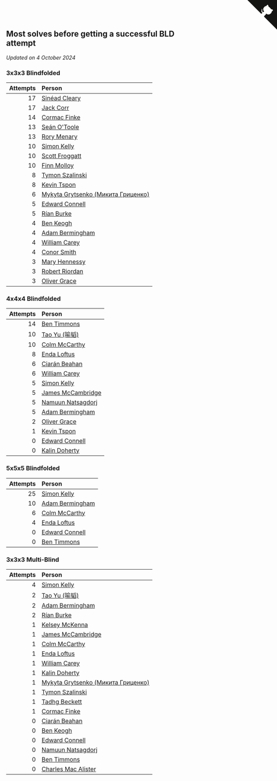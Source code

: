 ## Most solves before getting a successful BLD attempt

*Updated on  4 October 2024*


### 3x3x3 Blindfolded

| Attempts | Person |
| ---: | :--- |
| 17 | [Sinéad Cleary](https://www.worldcubeassociation.org/persons/2019CLEA04) |
| 17 | [Jack Corr](https://www.worldcubeassociation.org/persons/2022CORR06) |
| 14 | [Cormac Finke](https://www.worldcubeassociation.org/persons/2021FINK01) |
| 13 | [Seán O'Toole](https://www.worldcubeassociation.org/persons/2017OTOO03) |
| 13 | [Rory Menary](https://www.worldcubeassociation.org/persons/2022MENA01) |
| 10 | [Simon Kelly](https://www.worldcubeassociation.org/persons/2017KELL08) |
| 10 | [Scott Froggatt](https://www.worldcubeassociation.org/persons/2019FROG01) |
| 10 | [Finn Molloy](https://www.worldcubeassociation.org/persons/2022MOLL03) |
| 8 | [Tymon Szalinski](https://www.worldcubeassociation.org/persons/2021SZAL01) |
| 8 | [Kevin Tspon](https://www.worldcubeassociation.org/persons/2021TSPO01) |
| 6 | [Mykyta Grytsenko (Микита Гриценко)](https://www.worldcubeassociation.org/persons/2018GRYT01) |
| 5 | [Edward Connell](https://www.worldcubeassociation.org/persons/2018CONN04) |
| 5 | [Rían Burke](https://www.worldcubeassociation.org/persons/2019BURK05) |
| 4 | [Ben Keogh](https://www.worldcubeassociation.org/persons/2016KEOG01) |
| 4 | [Adam Bermingham](https://www.worldcubeassociation.org/persons/2020BERM02) |
| 4 | [William Carey](https://www.worldcubeassociation.org/persons/2019CARE02) |
| 4 | [Conor Smith](https://www.worldcubeassociation.org/persons/2018SMIT37) |
| 3 | [Mary Hennessy](https://www.worldcubeassociation.org/persons/2015HENN02) |
| 3 | [Robert Riordan](https://www.worldcubeassociation.org/persons/2016RIOR01) |
| 3 | [Oliver Grace](https://www.worldcubeassociation.org/persons/2019GRAC02) |

### 4x4x4 Blindfolded

| Attempts | Person |
| ---: | :--- |
| 14 | [Ben Timmons](https://www.worldcubeassociation.org/persons/2017TIMM01) |
| 10 | [Tao Yu (喻韬)](https://www.worldcubeassociation.org/persons/2012YUTA01) |
| 10 | [Colm McCarthy](https://www.worldcubeassociation.org/persons/2018MCCA02) |
| 8 | [Enda Loftus](https://www.worldcubeassociation.org/persons/2021LOFT01) |
| 6 | [Ciarán Beahan](https://www.worldcubeassociation.org/persons/2012BEAH01) |
| 6 | [William Carey](https://www.worldcubeassociation.org/persons/2019CARE02) |
| 5 | [Simon Kelly](https://www.worldcubeassociation.org/persons/2017KELL08) |
| 5 | [James McCambridge](https://www.worldcubeassociation.org/persons/2019MCCA09) |
| 5 | [Namuun Natsagdorj](https://www.worldcubeassociation.org/persons/2019NATS02) |
| 5 | [Adam Bermingham](https://www.worldcubeassociation.org/persons/2020BERM02) |
| 2 | [Oliver Grace](https://www.worldcubeassociation.org/persons/2019GRAC02) |
| 1 | [Kevin Tspon](https://www.worldcubeassociation.org/persons/2021TSPO01) |
| 0 | [Edward Connell](https://www.worldcubeassociation.org/persons/2018CONN04) |
| 0 | [Kalin Doherty](https://www.worldcubeassociation.org/persons/2021DOHE02) |

### 5x5x5 Blindfolded

| Attempts | Person |
| ---: | :--- |
| 25 | [Simon Kelly](https://www.worldcubeassociation.org/persons/2017KELL08) |
| 10 | [Adam Bermingham](https://www.worldcubeassociation.org/persons/2020BERM02) |
| 6 | [Colm McCarthy](https://www.worldcubeassociation.org/persons/2018MCCA02) |
| 4 | [Enda Loftus](https://www.worldcubeassociation.org/persons/2021LOFT01) |
| 0 | [Edward Connell](https://www.worldcubeassociation.org/persons/2018CONN04) |
| 0 | [Ben Timmons](https://www.worldcubeassociation.org/persons/2017TIMM01) |

### 3x3x3 Multi-Blind

| Attempts | Person |
| ---: | :--- |
| 4 | [Simon Kelly](https://www.worldcubeassociation.org/persons/2017KELL08) |
| 2 | [Tao Yu (喻韬)](https://www.worldcubeassociation.org/persons/2012YUTA01) |
| 2 | [Adam Bermingham](https://www.worldcubeassociation.org/persons/2020BERM02) |
| 2 | [Rían Burke](https://www.worldcubeassociation.org/persons/2019BURK05) |
| 1 | [Kelsey McKenna](https://www.worldcubeassociation.org/persons/2012MCKE01) |
| 1 | [James McCambridge](https://www.worldcubeassociation.org/persons/2019MCCA09) |
| 1 | [Colm McCarthy](https://www.worldcubeassociation.org/persons/2018MCCA02) |
| 1 | [Enda Loftus](https://www.worldcubeassociation.org/persons/2021LOFT01) |
| 1 | [William Carey](https://www.worldcubeassociation.org/persons/2019CARE02) |
| 1 | [Kalin Doherty](https://www.worldcubeassociation.org/persons/2021DOHE02) |
| 1 | [Mykyta Grytsenko (Микита Гриценко)](https://www.worldcubeassociation.org/persons/2018GRYT01) |
| 1 | [Tymon Szalinski](https://www.worldcubeassociation.org/persons/2021SZAL01) |
| 1 | [Tadhg Beckett](https://www.worldcubeassociation.org/persons/2023BECK20) |
| 1 | [Cormac Finke](https://www.worldcubeassociation.org/persons/2021FINK01) |
| 0 | [Ciarán Beahan](https://www.worldcubeassociation.org/persons/2012BEAH01) |
| 0 | [Ben Keogh](https://www.worldcubeassociation.org/persons/2016KEOG01) |
| 0 | [Edward Connell](https://www.worldcubeassociation.org/persons/2018CONN04) |
| 0 | [Namuun Natsagdorj](https://www.worldcubeassociation.org/persons/2019NATS02) |
| 0 | [Ben Timmons](https://www.worldcubeassociation.org/persons/2017TIMM01) |
| 0 | [Charles Mac Alister](https://www.worldcubeassociation.org/persons/2022ALIS02) |


<a href="https://github.com/simonkellly/wca_statistics_ireland" class="github-corner" aria-label="View source on Github"><svg width="80" height="80" viewBox="0 0 250 250" style="fill:#151513; color:#fff; position: absolute; top: 0; border: 0; right: 0;" aria-hidden="true"><path d="M0,0 L115,115 L130,115 L142,142 L250,250 L250,0 Z"></path><path d="M128.3,109.0 C113.8,99.7 119.0,89.6 119.0,89.6 C122.0,82.7 120.5,78.6 120.5,78.6 C119.2,72.0 123.4,76.3 123.4,76.3 C127.3,80.9 125.5,87.3 125.5,87.3 C122.9,97.6 130.6,101.9 134.4,103.2" fill="currentColor" style="transform-origin: 130px 106px;" class="octo-arm"></path><path d="M115.0,115.0 C114.9,115.1 118.7,116.5 119.8,115.4 L133.7,101.6 C136.9,99.2 139.9,98.4 142.2,98.6 C133.8,88.0 127.5,74.4 143.8,58.0 C148.5,53.4 154.0,51.2 159.7,51.0 C160.3,49.4 163.2,43.6 171.4,40.1 C171.4,40.1 176.1,42.5 178.8,56.2 C183.1,58.6 187.2,61.8 190.9,65.4 C194.5,69.0 197.7,73.2 200.1,77.6 C213.8,80.2 216.3,84.9 216.3,84.9 C212.7,93.1 206.9,96.0 205.4,96.6 C205.1,102.4 203.0,107.8 198.3,112.5 C181.9,128.9 168.3,122.5 157.7,114.1 C157.9,116.9 156.7,120.9 152.7,124.9 L141.0,136.5 C139.8,137.7 141.6,141.9 141.8,141.8 Z" fill="currentColor" class="octo-body"></path></svg></a><style>.github-corner:hover .octo-arm{animation:octocat-wave 560ms ease-in-out}@keyframes octocat-wave{0%,100%{transform:rotate(0)}20%,60%{transform:rotate(-25deg)}40%,80%{transform:rotate(10deg)}}@media (max-width:500px){.github-corner:hover .octo-arm{animation:none}.github-corner .octo-arm{animation:octocat-wave 560ms ease-in-out}}</style>
